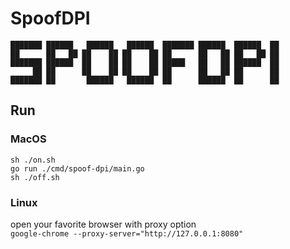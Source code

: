 # SpoofDPI

```text
███████ ██████   ██████   ██████  ███████ ██████  ██████  ██  
██      ██   ██ ██    ██ ██    ██ ██      ██   ██ ██   ██ ██  
███████ ██████  ██    ██ ██    ██ █████   ██   ██ ██████  ██  
     ██ ██      ██    ██ ██    ██ ██      ██   ██ ██      ██  
███████ ██       ██████   ██████  ██      ██████  ██      ██  
```

## Run

### MacOS
`sh ./on.sh`  
`go run ./cmd/spoof-dpi/main.go`  
`sh ./off.sh`  

### Linux
open your favorite browser with proxy option  
`google-chrome --proxy-server="http://127.0.0.1:8080"`

